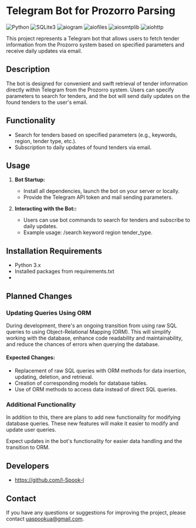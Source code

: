 # Telegram Bot for Prozorro Parsing

![Python](https://img.shields.io/badge/Python-3.x-blue?logo=python)
![SQLite3](https://img.shields.io/badge/SQLite3-Database-orange?logo=sqlite)
![aiogram](https://img.shields.io/badge/aiogram-Async_Library-blueviolet)
![aiofiles](https://img.shields.io/badge/aiofiles-Async_File_Operations-yellowgreen)
![aiosmtplib](https://img.shields.io/badge/aiosmtplib-Async_Email-yellow)
![aiohttp](https://img.shields.io/badge/aiohttp-Async_HTTP-blue)

This project represents a Telegram bot that allows users to fetch tender information from the Prozorro system based on specified parameters and receive daily updates via email.

## Description

The bot is designed for convenient and swift retrieval of tender information directly within Telegram from the Prozorro system. Users can specify parameters to search for tenders, and the bot will send daily updates on the found tenders to the user's email.

## Functionality

- Search for tenders based on specified parameters (e.g., keywords, region, tender type, etc.).
- Subscription to daily updates of found tenders via email.

## Usage

1. **Bot Startup:**
   - Install all dependencies, launch the bot on your server or locally.
   - Provide the Telegram API token and mail sending parameters.

2. **Interacting with the Bot::**
   - Users can use bot commands to search for tenders and subscribe to daily updates.
   - Example usage: /search keyword region tender_type.

## Installation Requirements

- Python 3.x
- Installed packages from requirements.txt
- 
## Planned Changes

### Updating Queries Using ORM

During development, there's an ongoing transition from using raw SQL queries to using Object-Relational Mapping (ORM). 
This will simplify working with the database, enhance code readability and maintainability, and reduce the chances of errors when querying the database.

#### Expected Changes:
- Replacement of raw SQL queries with ORM methods for data insertion, updating, deletion, and retrieval.
- Creation of corresponding models for database tables.
- Use of ORM methods to access data instead of direct SQL queries.

### Additional Functionality

In addition to this, there are plans to add new functionality for modifying database queries. 
These new features will make it easier to modify and update user queries.

Expect updates in the bot's functionality for easier data handling and the transition to ORM.

## Developers

- https://github.com/l-Spook-l

## Contact

If you have any questions or suggestions for improving the project, please contact uaspookua@gmail.com.
